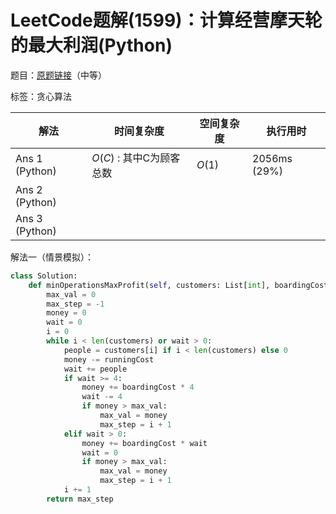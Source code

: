 # LeetCode题解(1599)：计算经营摩天轮的最大利润(Python)

题目：[原题链接](https://leetcode-cn.com/problems/maximum-profit-of-operating-a-centennial-wheel/)（中等）

标签：贪心算法

| 解法           | 时间复杂度               | 空间复杂度 | 执行用时     |
| -------------- | ------------------------ | ---------- | ------------ |
| Ans 1 (Python) | $O(C)$ : 其中C为顾客总数 | $O(1)$     | 2056ms (29%) |
| Ans 2 (Python) |                          |            |              |
| Ans 3 (Python) |                          |            |              |

解法一（情景模拟）：

```python
class Solution:
    def minOperationsMaxProfit(self, customers: List[int], boardingCost: int, runningCost: int) -> int:
        max_val = 0
        max_step = -1
        money = 0
        wait = 0
        i = 0
        while i < len(customers) or wait > 0:
            people = customers[i] if i < len(customers) else 0
            money -= runningCost
            wait += people
            if wait >= 4:
                money += boardingCost * 4
                wait -= 4
                if money > max_val:
                    max_val = money
                    max_step = i + 1
            elif wait > 0:
                money += boardingCost * wait
                wait = 0
                if money > max_val:
                    max_val = money
                    max_step = i + 1
            i += 1
        return max_step
```